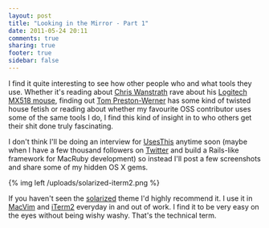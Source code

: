```yaml
---
layout: post
title: "Looking in the Mirror - Part 1"
date: 2011-05-24 20:11
comments: true
sharing: true
footer: true
sidebar: false
---
```


I find it quite interesting to see how other people who and what tools they use. Whether it's reading about [Chris Wanstrath](http://chris.wanstrath.usesthis.com/) rave about his [Logitech MX518 mouse](http://amzn.to/m6hWhi), finding out [Tom Preston-Werner](http://tom.preston-werner.usesthis.com/) has some kind of twisted house fetish or reading about whether my favourite OSS contributor uses some of the same tools I do, I find this kind of insight in to who others get their shit done truly fascinating.

I don't think I'll be doing an interview for [UsesThis](http://usesthis.com) anytime soon (maybe when I have a few thousand followers on [Twitter](http://twitter.com/jamesconroyfinn) and build a Rails-like framework for MacRuby development) so instead I'll post a few screenshots and share some of my hidden OS X gems.

{% img left /uploads/solarized-iterm2.png %}

If you haven't seen the [solarized](http://ethanschoonover.com/solarized) theme I'd highly recommend it. I use it in [MacVim](http://code.google.com/p/macvim/) and [iTerm2](http://www.iterm2.com/) everyday in and out of work.  I find it to be very easy on the eyes without being wishy washy. That's the technical term.
